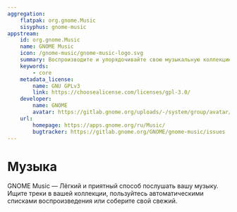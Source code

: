 ```yaml
---
aggregation:
    flatpak: org.gnome.Music
    sisyphus: gnome-music
appstream:
    id: org.gnome.Music
    name: GNOME Music
    icon: /gnome-music/gnome-music-logo.svg
    summary: Воспроизводите и упорядочивайте свою музыкальную коллекцию
    keywords: 
        - core
    metadata_license: 
        name: GNU GPLv3
        link: https://choosealicense.com/licenses/gpl-3.0/
    developer: 
        name: GNOME
        avatar: https://gitlab.gnome.org/uploads/-/system/group/avatar/8/gnomelogo.png?width=48
    url: 
        homepage: https://apps.gnome.org/ru/Music/
        bugtracker: https://gitlab.gnome.org/GNOME/gnome-music/issues
---
```


# Музыка

GNOME Music — Лёгкий и приятный способ послушать вашу музыку. Ищите треки в вашей коллекции, пользуйтесь автоматическими списками воспроизведения или соберите свой свежий.

<!--@include: @apps/_parts/install/content-repo.md-->
<!--@include: @apps/_parts/install/content-flatpak.md-->
